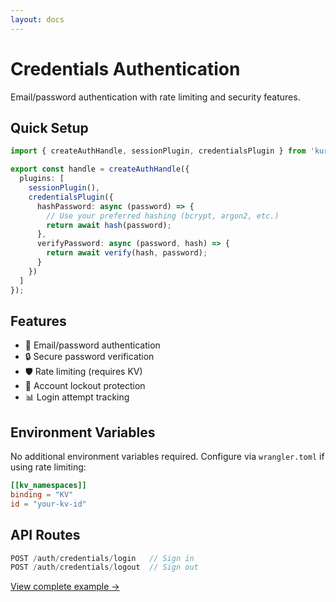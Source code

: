 ```yaml
---
layout: docs
---
```


# Credentials Authentication

Email/password authentication with rate limiting and security features.

## Quick Setup

```typescript
import { createAuthHandle, sessionPlugin, credentialsPlugin } from 'kuratchi-sdk/auth';

export const handle = createAuthHandle({
  plugins: [
    sessionPlugin(),
    credentialsPlugin({
      hashPassword: async (password) => {
        // Use your preferred hashing (bcrypt, argon2, etc.)
        return await hash(password);
      },
      verifyPassword: async (password, hash) => {
        return await verify(hash, password);
      }
    })
  ]
});
```

## Features

- 🔑 Email/password authentication
- 🔒 Secure password verification
- 🛡️ Rate limiting (requires KV)
- 🚫 Account lockout protection
- 📊 Login attempt tracking

## Environment Variables

No additional environment variables required. Configure via `wrangler.toml` if using rate limiting:

```toml
[[kv_namespaces]]
binding = "KV"
id = "your-kv-id"
```

## API Routes

```typescript
POST /auth/credentials/login   // Sign in
POST /auth/credentials/logout  // Sign out
```

[View complete example →](/docs/auth/examples/simple)
